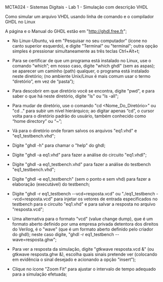 MCTA024 - Sistemas Digitais - Lab 1 - Simulação com descrição VHDL


Como simular um arquivo VHDL usando linha de comando e o compilador GHDL no Linux


A página e o Manual do GHDL estão em "http://ghdl.free.fr";


- No Linux-Ubuntu, vá em "Pesquisar no seu computador" (ícone no canto superior esquerdo), e digite "Terminal" ou "terminal"; outra opção simples é pressionar simultaneamente as três teclas Ctrl+Alt+t;

- Para se certificar de que um programa está instalado no Linux, use o comando "which”; em nosso caso, digite "which ghdl" (sem as aspas); se aparecer um caminho (path) qualquer, o programa está instalado neste diretório; (no ambiente Unix/Linux é mais comum usar o termo “diretório”, em vez de “pasta”);

- Para descobrir em que diretório você se encontra, digite "pwd", e para saber o que há neste diretório, digite "ls" ou "ls -all";

- Para mudar de diretório, use o comando "cd <Nome_Do_Diretório>" ou "cd .." para subir um nível hierárquico; ao digitar apenas “cd”, o cursor volta para o diretório padrão do usuário, também conhecido como “home directory” ou “~”;

- Vá para o diretório onde foram salvos os arquivos "eq1.vhd" e "eq1_testbench.vhd";

- Digite "ghdl -h" para chamar o "help" do ghdl;

- Digite "ghdl -a eq1.vhd" para fazer a análise do circuito "eq1.vhdl";

- Digite "ghdl -a eq1_testbench.vhd" para fazer a análise do testbench "eq1_testbench.vhd";

- Digite "ghdl -e eq1_testbench" (sem o ponto e sem vhd) para fazer a elaboração (executável) do testbench;

- Digite "ghdl -r eq1_testbench --vcd=resposta.vcd" ou "./eq1_testbench --vcd=resposta.vcd" para injetar os vetores de entrada especificados no testbench para o circuito "eq1.vhd" e para salvar a resposta no arquivo "resposta.vcd";

- Uma alternativa para o formato "vcd" (value change dump), que é um formato aberto definido por uma empresa privada detentora dos direitos do Verilog, é o "wave" (que é um formato aberto definido pelo criador do ghdl); neste caso digite, "ghdl -r eq1_testbench --wave=resposta.ghw"; 

- Para ver a resposta da simulação, digite "gtkwave resposta.vcd &" (ou gtkwave resposta.ghw &), escolha quais sinais pretende ver (colocando em evidência o sinal desejado e acionando a opção "insert");

- Clique no ícone "Zoom Fit" para ajustar o intervalo de tempo adequado para a simulação efetuada;